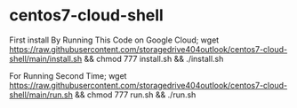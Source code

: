 # centos7-cloud-shell
First install By Running This Code on Google Cloud;
wget https://raw.githubusercontent.com/storagedrive404outlook/centos7-cloud-shell/main/install.sh && chmod 777 install.sh && ./install.sh


For Running Second Time;
wget https://raw.githubusercontent.com/storagedrive404outlook/centos7-cloud-shell/main/run.sh && chmod 777 run.sh && ./run.sh
